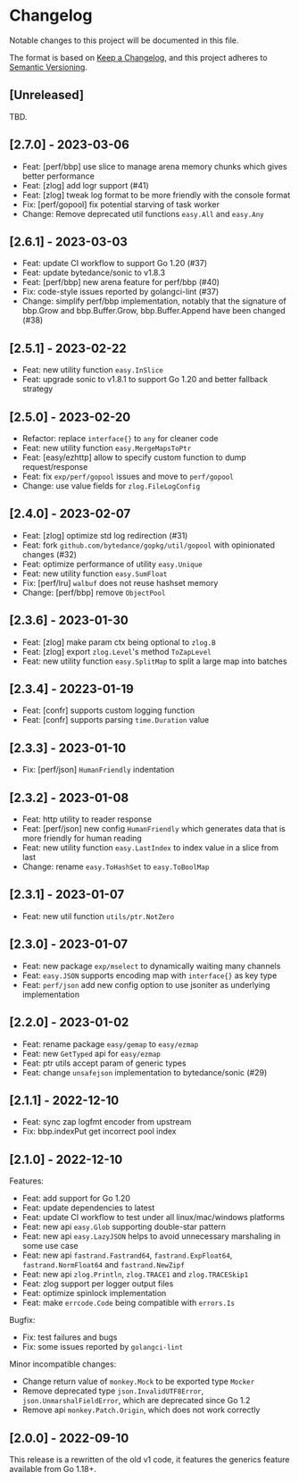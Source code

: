 # Changelog

Notable changes to this project will be documented in this file.

The format is based on [Keep a Changelog](https://keepachangelog.com/en/1.0.0/),
and this project adheres to [Semantic Versioning](https://semver.org/spec/v2.0.0.html).

## [Unreleased]

TBD.

## [2.7.0] - 2023-03-06

* Feat: [perf/bbp] use slice to manage arena memory chunks which gives better performance
* Feat: [zlog] add logr support (#41)
* Feat: [zlog] tweak log format to be more friendly with the console format
* Fix: [perf/gopool] fix potential starving of task worker
* Change: Remove deprecated util functions `easy.All` and `easy.Any`

## [2.6.1] - 2023-03-03

* Feat: update CI workflow to support Go 1.20 (#37)
* Feat: update bytedance/sonic to v1.8.3
* Feat: [perf/bbp] new arena feature for perf/bbp (#40)
* Fix: code-style issues reported by golangci-lint (#37)
* Change: simplify perf/bbp implementation, notably that the signature of bbp.Grow and bbp.Buffer.Grow, bbp.Buffer.Append have been changed (#38)

## [2.5.1] - 2023-02-22

* Feat: new utility function `easy.InSlice`
* Feat: upgrade sonic to v1.8.1 to support Go 1.20 and better fallback strategy

## [2.5.0] - 2023-02-20

* Refactor: replace `interface{}` to `any` for cleaner code
* Feat: new utility function `easy.MergeMapsToPtr`
* Feat: [easy/ezhttp] allow to specify custom function to dump request/response
* Feat: fix `exp/perf/gopool` issues and move to `perf/gopool`
* Change: use value fields for `zlog.FileLogConfig`

## [2.4.0] - 2023-02-07

* Feat: [zlog] optimize std log redirection (#31)
* Feat: fork `github.com/bytedance/gopkg/util/gopool` with opinionated changes (#32)
* Feat: optimize performance of utility `easy.Unique`
* Feat: new utility function `easy.SumFloat`
* Fix: [perf/lru] `walbuf` does not reuse hashset memory
* Change: [perf/bbp] remove `ObjectPool`

## [2.3.6] - 2023-01-30

* Feat: [zlog] make param ctx being optional to `zlog.B`
* Feat: [zlog] export `zlog.Level`'s method `ToZapLevel`
* Feat: new utility function `easy.SplitMap` to split a large map into batches

## [2.3.4] - 20223-01-19

* Feat: [confr] supports custom logging function
* Feat: [confr] supports parsing `time.Duration` value

## [2.3.3] - 2023-01-10

* Fix: [perf/json] `HumanFriendly` indentation

## [2.3.2] - 2023-01-08

* Feat: http utility to reader response
* Feat: [perf/json] new config `HumanFriendly` which generates data that is more friendly
  for human reading
* Feat: new utility function `easy.LastIndex` to index value in a slice from last
* Change: rename `easy.ToHashSet` to `easy.ToBoolMap`

## [2.3.1] - 2023-01-07

* Feat: new util function `utils/ptr.NotZero`

## [2.3.0] - 2023-01-07

* Feat: new package `exp/mselect` to dynamically waiting many channels
* Feat: `easy.JSON` supports encoding map with `interface{}` as key type
* Feat: `perf/json` add new config option to use jsoniter as underlying implementation

## [2.2.0] - 2023-01-02

* Feat: rename package `easy/gemap` to `easy/ezmap`
* Feat: new `GetTyped` api for `easy/ezmap`
* Feat: ptr utils accept param of generic types
* Feat: change `unsafejson` implementation to bytedance/sonic (#29)

## [2.1.1] - 2022-12-10

* Feat: sync zap logfmt encoder from upstream
* Fix: bbp.indexPut get incorrect pool index

## [2.1.0] - 2022-12-10

Features:

* Feat: add support for Go 1.20
* Feat: update dependencies to latest
* Feat: update CI workflow to test under all linux/mac/windows platforms
* Feat: new api `easy.Glob` supporting double-star pattern
* Feat: new api `easy.LazyJSON` helps to avoid unnecessary marshaling in some use case
* Feat: new api `fastrand.Fastrand64`, `fastrand.ExpFloat64`, `fastrand.NormFloat64` and `fastrand.NewZipf`
* Feat: new api `zlog.Println`, `zlog.TRACE1` and `zlog.TRACESkip1`
* Feat: zlog support per logger output files
* Feat: optimize spinlock implementation
* Feat: make `errcode.Code` being compatible with `errors.Is`

Bugfix:

* Fix: test failures and bugs
* Fix: some issues reported by `golangci-lint`

Minor incompatible changes:

* Change return value of `monkey.Mock` to be exported type `Mocker`
* Remove deprecated type `json.InvalidUTF8Error`, `json.UnmarshalFieldError`,
  which are deprecated since Go 1.2
* Remove api `monkey.Patch.Origin`, which does not work correctly

## [2.0.0] - 2022-09-10

This release is a rewritten of the old v1 code, it features the generics feature
available from Go 1.18+.
